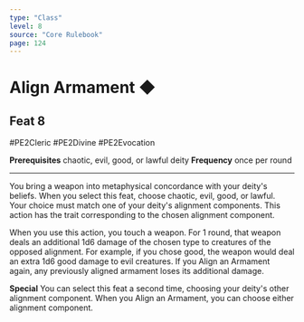 ```yaml
---
type: "Class"
level: 8
source: "Core Rulebook"
page: 124
---
```

# Align Armament ◆
## Feat 8
#PE2Cleric #PE2Divine #PE2Evocation 

**Prerequisites** chaotic, evil, good, or lawful deity
**Frequency** once per round

---
You bring a weapon into metaphysical concordance with your deity's beliefs. When you select this feat, choose chaotic, evil, good, or lawful. Your choice must match one of your deity's alignment components. This action has the trait corresponding to the chosen alignment component.

When you use this action, you touch a weapon. For 1 round, that weapon deals an additional 1d6 damage of the chosen type to creatures of the opposed alignment. For example, if you chose good, the weapon would deal an extra 1d6 good damage to evil creatures. If you Align an Armament again, any previously aligned armament loses its additional damage.

**Special** You can select this feat a second time, choosing your deity's other alignment component. When you Align an Armament, you can choose either alignment component.